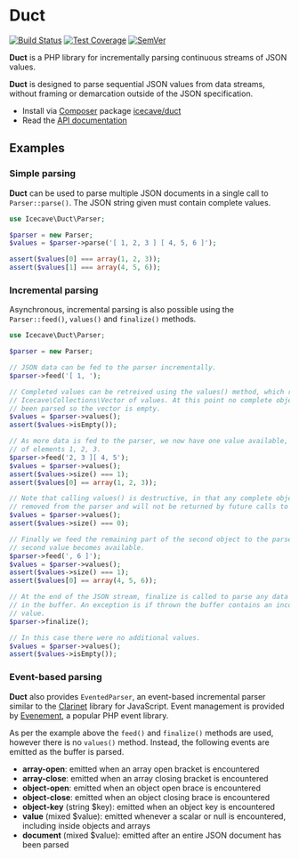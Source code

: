 # Duct

[![Build Status]](https://travis-ci.org/IcecaveStudios/duct)
[![Test Coverage]](https://coveralls.io/r/IcecaveStudios/duct?branch=develop)
[![SemVer]](http://semver.org)

**Duct** is a PHP library for incrementally parsing continuous streams of JSON values.

**Duct** is designed to parse sequential JSON values from data streams, without framing or demarcation outside of the
JSON specification.

* Install via [Composer](http://getcomposer.org) package [icecave/duct](https://packagist.org/packages/icecave/duct)
* Read the [API documentation](http://icecavestudios.github.io/duct/artifacts/documentation/api/)

## Examples

### Simple parsing

**Duct** can be used to parse multiple JSON documents in a single call to `Parser::parse()`.
The JSON string given must contain complete values.

```php
use Icecave\Duct\Parser;

$parser = new Parser;
$values = $parser->parse('[ 1, 2, 3 ] [ 4, 5, 6 ]');

assert($values[0] === array(1, 2, 3));
assert($values[1] === array(4, 5, 6));
```

### Incremental parsing

Asynchronous, incremental parsing is also possible using the `Parser::feed()`, `values()` and `finalize()` methods.

```php
use Icecave\Duct\Parser;

$parser = new Parser;

// JSON data can be fed to the parser incrementally.
$parser->feed('[ 1, ');

// Completed values can be retreived using the values() method, which returns an
// Icecave\Collections\Vector of values. At this point no complete object has
// been parsed so the vector is empty.
$values = $parser->values();
assert($values->isEmpty());

// As more data is fed to the parser, we now have one value available, an array
// of elements 1, 2, 3.
$parser->feed('2, 3 ][ 4, 5');
$values = $parser->values();
assert($values->size() === 1);
assert($values[0] == array(1, 2, 3));

// Note that calling values() is destructive, in that any complete objects are
// removed from the parser and will not be returned by future calls to values().
$values = $parser->values();
assert($values->size() === 0);

// Finally we feed the remaining part of the second object to the parser and the
// second value becomes available.
$parser->feed(', 6 ]');
$values = $parser->values();
assert($values->size() === 1);
assert($values[0] == array(4, 5, 6));

// At the end of the JSON stream, finalize is called to parse any data remaining
// in the buffer. An exception is if thrown the buffer contains an incomplete
// value.
$parser->finalize();

// In this case there were no additional values.
$values = $parser->values();
assert($values->isEmpty());
```

### Event-based parsing

**Duct** also provides `EventedParser`, an event-based incremental parser similar to the [Clarinet](https://github.com/dscape/clarinet)
library for JavaScript. Event management is provided by [Evenement](https://github.com/igorw/evenement/tree/v1.0.0), a
popular PHP event library.

As per the example above the `feed()` and `finalize()` methods are used, however there is no `values()` method. Instead,
the following events are emitted as the buffer is parsed.

 * **array-open**: emitted when an array open bracket is encountered
 * **array-close**: emitted when an array closing bracket is encountered
 * **object-open**: emitted when an object open brace is encountered
 * **object-close**: emitted when an object closing brace is encountered
 * **object-key** (string $key): emitted when an object key is encountered
 * **value** (mixed $value): emitted whenever a scalar or null is encountered, including inside objects and arrays
 * **document** (mixed $value): emitted after an entire JSON document has been parsed

<!-- references -->
[Build Status]: https://travis-ci.org/IcecaveStudios/semver.png?branch=develop
[Test Coverage]: https://coveralls.io/repos/IcecaveStudios/semver/badge.png?branch=develop
[SemVer]: http://calm-shore-6115.herokuapp.com/?label=semver&value=0.1.0&color=yellow
